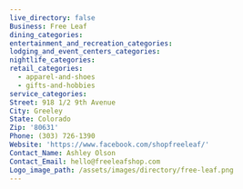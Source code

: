 ```yaml
---
live_directory: false
Business: Free Leaf
dining_categories:
entertainment_and_recreation_categories:
lodging_and_event_centers_categories:
nightlife_categories:
retail_categories:
  - apparel-and-shoes
  - gifts-and-hobbies
service_categories:
Street: 918 1/2 9th Avenue
City: Greeley
State: Colorado
Zip: '80631'
Phone: (303) 726-1390
Website: 'https://www.facebook.com/shopfreeleaf/'
Contact_Name: Ashley Olson
Contact_Email: hello@freeleafshop.com
Logo_image_path: /assets/images/directory/free-leaf.png
---
```



